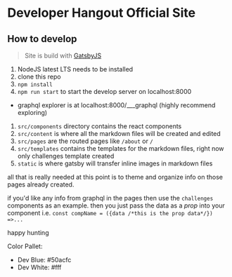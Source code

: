 # Developer Hangout Official Site

## How to develop
> Site is build with [GatsbyJS](https://gatsbyjs.org)
1. NodeJS latest LTS needs to be installed
1. clone this repo
1. `npm install`
1. `npm run start` to start the develop server on localhost:8000
  - graphql explorer is at localhost:8000/___graphql (highly recommend exploring)
1. `src/components` directory contains the react components
1. `src/content` is where all the markdown files will be created and edited
1. `src/pages` are the routed pages like `/about` or `/`
1. `src/templates` contains the templates for the markdown files, right now only challenges template created
1. `static` is where gatsby will transfer inline images in markdown files

all that is really needed at this point is to theme and organize info on those pages already created.

if you'd like any info from graphql in the pages then use the `challenges` components as an example.
then you just pass the data as a _prop_ into your component i.e. `const compName = ({data /*this is the prop data*/}) =>...`

happy hunting

Color Pallet:
- Dev Blue: #50acfc
- Dev White: #fff
